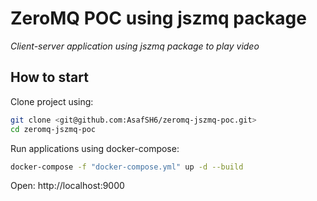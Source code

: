 # ZeroMQ POC using jszmq package
_Client-server application using jszmq package to play video_ 

## How to start

Clone project using:

```bash
git clone <git@github.com:AsafSH6/zeromq-jszmq-poc.git>
cd zeromq-jszmq-poc
```

Run applications using docker-compose:

```bash
docker-compose -f "docker-compose.yml" up -d --build
```

Open: http://localhost:9000